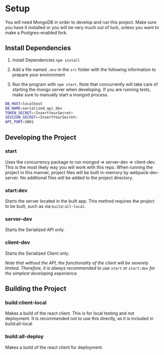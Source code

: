 # Setup

You will need MongoDB in order to develop and run this project. Make sure you have it installed or you will be very much out of luck, unless you want to make a Postgres-enabled fork.

## Install Dependencies

1. Install Dependencies
   `npm install`

2. Add a file named `.env` in the `src` folder with the following information to prepare your environment

3. Run the program with `npm start`. Note that concurrently will take care of starting the mongo server when developing. If you are running tests, make sure to manually start a mongod process.

```BASH
DB_HOST=localhost
DB_NAME=serialized_api_dev
TOKEN_SECRET=<InsertYourSecret>
SESSION_SECRET=<InsertYourSecret>
API_PORT=3001
```

## Developing the Project

### start

Uses the concurrency package to run mongod => server-dev => client-dev. This is the most likely way you will work with this repo. When running the project in this manner, project files will be built in-memory by webpack-dev-server. No additional files will be added to the project directory.

### start:dev

Starts the server located in the built app. This method requires the project to be built, such as via `build:all-local`.

### server-dev

Starts the Serialized API only.

### client-dev

Starts the Serialized Client only.

_Note that without the API, the functionality of the client will be severely limited. Therefore, it is always recommended to use `start` or `start:dev` for the simplest developing experience._

## Building the Project

### build:client-local

Makes a build of the react client. This is for local testing and not deployment. It is recommended not to use this directly, as it is included in build:all-local

### build:all-deploy

Makes a build of the react client for deployment.

